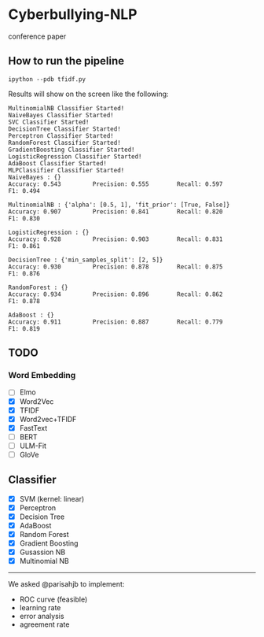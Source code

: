 # Cyberbullying-NLP 
conference paper 

## How to run the pipeline 

`ipython --pdb tfidf.py` 

Results will show on the screen like the following: 

```
MultinomialNB Classifier Started!
NaiveBayes Classifier Started!
SVC Classifier Started!
DecisionTree Classifier Started!
Perceptron Classifier Started!
RandomForest Classifier Started!
GradientBoosting Classifier Started!
LogisticRegression Classifier Started!
AdaBoost Classifier Started!
MLPClassifier Classifier Started!
NaiveBayes : {}
Accuracy: 0.543         Precision: 0.555        Recall: 0.597           F1: 0.494

MultinomialNB : {'alpha': [0.5, 1], 'fit_prior': [True, False]}
Accuracy: 0.907         Precision: 0.841        Recall: 0.820           F1: 0.830

LogisticRegression : {}
Accuracy: 0.928         Precision: 0.903        Recall: 0.831           F1: 0.861

DecisionTree : {'min_samples_split': [2, 5]}
Accuracy: 0.930         Precision: 0.878        Recall: 0.875           F1: 0.876

RandomForest : {}
Accuracy: 0.934         Precision: 0.896        Recall: 0.862           F1: 0.878

AdaBoost : {}
Accuracy: 0.911         Precision: 0.887        Recall: 0.779           F1: 0.819

``` 

## TODO 

### Word Embedding 

- [ ] Elmo 
- [x] Word2Vec 
- [x] TFIDF 
- [x] Word2vec+TFIDF 
- [x] FastText 
- [ ] BERT 
- [ ] ULM-Fit 
- [ ] GloVe 

## Classifier 
- [x] SVM (kernel: linear) 
- [x] Perceptron 
- [x] Decision Tree 
- [x] AdaBoost 
- [x] Random Forest 
- [x] Gradient Boosting 
- [x] Gusassion NB 
- [x] Multinomial NB 

----

We asked @parisahjb to implement: 
* ROC curve (feasible) 
* learning rate 
* error analysis 
* agreement rate 


